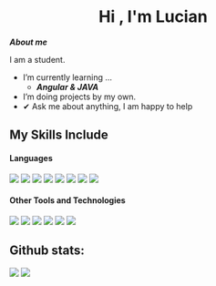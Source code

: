 <h1 align="center"><b>Hi , I'm Lucian </b></h1>
<!-- <img align="right" width=300px alt="meme2" src="https://media1.tenor.com/m/i3lImBg2UEQAAAAd/scaler-create-impact.gif" /> 
-->

***About me***


I am a student.
- I’m currently learning ...
  - ***Angular & JAVA***
- I’m doing projects by my own.
- ✔ Ask me about anything, I am happy to help<br>

## My Skills Include

<h4> Languages </h4>
<span>
  <img src="https://img.shields.io/badge/Java-ED8B00?style=for-the-badge&logo=java&logoColor=white">
  <img src= "https://img.shields.io/badge/php-%23777BB4.svg?style=for-the-badge&logo=php&logoColor=white">
  <img src="https://img.shields.io/badge/HTML5-E34F26?style=for-the-badge&logo=html5&logoColor=white">
  <img src="https://img.shields.io/badge/CSS3-1572B6?style=for-the-badge&logo=css3&logoColor=white">
  <img src="https://img.shields.io/badge/JavaScript-F7DF1E?style=for-the-badge&logo=javascript&logoColor=black">
  <img src= "https://img.shields.io/badge/typescript-%23007ACC.svg?style=for-the-badge&logo=typescript&logoColor=white">
  <img src="https://img.shields.io/badge/python-3670A0?style=for-the-badge&logo=python&logoColor=ffdd54">
  <img src= "https://img.shields.io/badge/-Arduino-00979D?style=for-the-badge&logo=Arduino&logoColor=white">
  


</span>


<h4> Other Tools and Technologies </h4>
<span>
  <img src="https://img.shields.io/badge/Git-F05032?style=for-the-badge&logo=git&logoColor=white">
  <img src="https://img.shields.io/badge/angular.js-%23E23237.svg?style=for-the-badge&logo=angularjs&logoColor=white">
  <img src="https://img.shields.io/badge/bootstrap-%238511FA.svg?style=for-the-badge&logo=bootstrap&logoColor=white">
  <img src="https://img.shields.io/badge/laravel-%23FF2D20.svg?style=for-the-badge&logo=laravel&logoColor=white">
  <img src= "https://img.shields.io/badge/spring-%236DB33F.svg?style=for-the-badge&logo=spring&logoColor=white">
  <img src="https://img.shields.io/badge/mysql-4479A1.svg?style=for-the-badge&logo=mysql&logoColor=white">
  



  
</span>

<h2>Github stats:</h2> 

[![](https://github-readme-stats.vercel.app/api?username=lucianjzn&show_icons=true&theme=tokyonight&hide_border=true&locale=en)](https://github.com/lucianjzn)
[![](https://github-readme-streak-stats.herokuapp.com/?user=lucianjzn&theme=material-palenight)](https://github.com/lucianjzn)
</div>

<!--
Markdown Badges:
https://github.com/Ileriayo/markdown-badges/blob/master/README.md
-->

